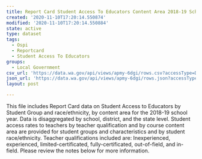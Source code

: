 ```yaml
---
title: Report Card Student Access To Educators Content Area 2018-19 School Year
created: '2020-11-10T17:20:14.550874'
modified: '2020-11-10T17:20:14.550884'
state: active
type: dataset
tags:
  - Ospi
  - Reportcard
  - Student Access To Educators
groups:
  - Local Government
csv_url: 'https://data.wa.gov/api/views/apmy-6dgi/rows.csv?accessType=DOWNLOAD'
json_url: 'https://data.wa.gov/api/views/apmy-6dgi/rows.json?accessType=DOWNLOAD'
layout: post

---
```

This file includes Report Card data on Student Access to Educators by Student Group and race/ethnicity, by content area for the 2018-19 school year. Data is disaggregated by school, district, and the state level. Student access rates to teachers by teacher qualification and by course content area are provided for student groups and characteristics and by student race/ethnicity. Teacher qualifications included are: Inexperienced, experienced, limited-certificated, fully-certificated, out-of-field, and in-field. Please review the notes below for more information.
